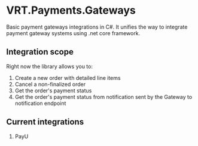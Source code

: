 # VRT.Payments.Gateways

Basic payment gateways integrations in C#.
It unifies the way to integrate payment gateway systems using .net core framework.

## Integration scope

Right now the library allows you to:

1. Create a new order with detailed line items
1. Cancel a non-finalized order
1. Get the order's payment status
1. Get the order's payment status from notification sent by the Gateway to notification endpoint

## Current integrations

1. PayU

